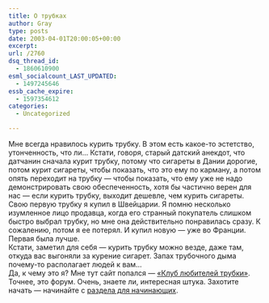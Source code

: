 ```yaml
---
title: О трубках
author: Gray
type: posts
date: 2003-04-01T20:00:05+00:00
excerpt:
url: /2760
dsq_thread_id:
  - 1860610900
esml_socialcount_LAST_UPDATED:
  - 1497245646
essb_cache_expire:
  - 1597354612
categories:
  - Uncategorized

---
```








Мне всегда нравилось курить трубку. В этом есть какое-то эстетство, утонченность, что ли&#8230; Кстати, говоря, старый датский анекдот, что датчанин сначала курит трубку, потому что сигареты в Дании дорогие, потом курит сигареты, чтобы показать, что это ему по карману, а потом опять переходит на трубку &#8212; чтобы показать, что ему уже не надо демонстрировать свою обеспеченность, хотя бы частично верен для нас &#8212; если курить трубку, выходит дешевле, чем курить сигареты.  
Свою первую трубку я купил в Швейцарии. Я помню несколько изумленное лицо продавца, когда его странный покупатель слишком быстро выбрал трубку, но мне она действительно понравилась сразу. К сожалению, потом я ее потерял. И купил новую &#8212; уже во Франции. Первая была лучше.  
Кстати, заметил для себя &#8212; курить трубку можно везде, даже там, откуда вас выгоняли за курение сигарет. Запах трубочного дыма почему-то располагает людей к вам&#8230;  
Да, к чему это я? Мне тут сайт попался &#8212; <a href="http://www.pipeclub.info/" target="_blank">&#171;Клуб любителей трубки&#187;</a>. Точнее, это форум. Очень, знаете ли, интересная штука. Захотите начать &#8212; начинайте с <a href="http://www.pipeclub.info/cgi-bin/forum/YaBB.cgi?board=general4" target="_blank">раздела для начинающих</a>.